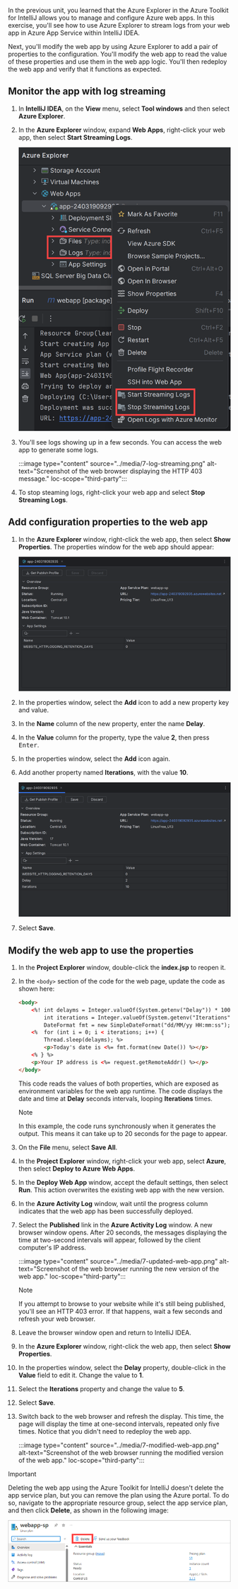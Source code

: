In the previous unit, you learned that the Azure Explorer in the Azure Toolkit for IntelliJ allows you to manage and configure Azure web apps. In this exercise, you'll see how to use Azure Explorer to stream logs from your web app in Azure App Service within IntelliJ IDEA.

Next, you'll modify the web app by using Azure Explorer to add a pair of properties to the configuration. You'll modify the web app to read the value of these properties and use them in the web app logic. You'll then redeploy the web app and verify that it functions as expected.

## Monitor the app with log streaming

1. In **IntelliJ IDEA**, on the **View** menu, select **Tool windows** and then select **Azure Explorer**.

1. In the **Azure Explorer** window, expand **Web Apps**, right-click your web app, then select **Start Streaming Logs**.

    ![Screenshot of the context menu for the web app in the **Azure Explorer** window.](../media/6-streaming-logs-entry.png)

1. You'll see logs showing up in a few seconds. You can access the web app to generate some logs.

    :::image type="content" source="../media/7-log-streaming.png" alt-text="Screenshot of the web browser displaying the HTTP 403 message." loc-scope="third-party":::

1. To stop steaming logs, right-click your web app and select **Stop Streaming Logs**.

## Add configuration properties to the web app

1. In the **Azure Explorer** window, right-click the web app, then select **Show Properties**. The properties window for the web app should appear:

    ![Screenshot of the properties window for the web app.](../media/7-web-app-properties.png)

1. In the properties window, select the **Add** icon to add a new property key and value.

1. In the **Name** column of the new property, enter the name **Delay**.

1. In the **Value** column for the property, type the value **2**, then press <kbd>Enter</kbd>.

1. In the properties window, select the **Add** icon again.

1. Add another property named **Iterations**, with the value **10**.

    ![Screenshot of the properties window for the web app showing the new properties and values.](../media/7-new-web-app-properties.png)

1. Select **Save**.

## Modify the web app to use the properties

1. In the **Project Explorer** window, double-click the **index.jsp** to reopen it.

1. In the `<body>` section of the code for the web page, update the code as shown here:

    ```html
    <body>
        <%! int delayms = Integer.valueOf(System.getenv("Delay")) * 1000;
            int iterations = Integer.valueOf(System.getenv("Iterations"));
            DateFormat fmt = new SimpleDateFormat("dd/MM/yy HH:mm:ss"); %>
        <%  for (int i = 0; i < iterations; i++) {
            Thread.sleep(delayms); %>
            <p>Today's date is <%= fmt.format(new Date()) %></p>
        <% } %>
        <p>Your IP address is <%= request.getRemoteAddr() %></p>
    </body>
    ```

    This code reads the values of both properties, which are exposed as environment variables for the web app runtime. The code displays the date and time at **Delay** seconds intervals, looping **Iterations** times.

    > [!NOTE]
    > In this example, the code runs synchronously when it generates the output. This means it can take up to 20 seconds for the page to appear.

1. On the **File** menu, select **Save All**.

1. In the **Project Explorer** window, right-click your web app, select **Azure**, then select **Deploy to Azure Web Apps**.

1. In the **Deploy Web App** window, accept the default settings, then select **Run**. This action overwrites the existing web app with the new version.

1. In the **Azure Activity Log** window, wait until the progress column indicates that the web app has been successfully deployed.

1. Select the **Published** link in the **Azure Activity Log** window. A new browser window opens. After 20 seconds, the messages displaying the time at two-second intervals will appear, followed by the client computer's IP address.

    :::image type="content" source="../media/7-updated-web-app.png" alt-text="Screenshot of the web browser running the new version of the web app." loc-scope="third-party":::

    > [!NOTE]
    > If you attempt to browse to your website while it's still being published, you'll see an HTTP 403 error. If that happens, wait a few seconds and refresh your web browser.

1. Leave the browser window open and return to IntelliJ IDEA.

1. In the **Azure Explorer** window, right-click the web app, then select **Show Properties**.

1. In the properties window, select the **Delay** property, double-click in the **Value** field to edit it. Change the value to **1**.

1. Select the **Iterations** property and change the value to **5**.

1. Select **Save**.

1. Switch back to the web browser and refresh the display. This time, the page will display the time at one-second intervals, repeated only five times. Notice that you didn't need to redeploy the web app.

    :::image type="content" source="../media/7-modified-web-app.png" alt-text="Screenshot of the web browser running the modified version of the web app." loc-scope="third-party":::

> [!IMPORTANT]
>
> Deleting the web app using the Azure Toolkit for IntelliJ doesn't delete the app service plan, but you can remove the plan using the Azure portal. To do so, navigate to the appropriate resource group, select the app service plan, and then click **Delete**, as shown in the following image:
>
> ![Screenshot of the Azure portal. The user is deleting the app service plan.](../media/7-delete-app-service-plan.png)
